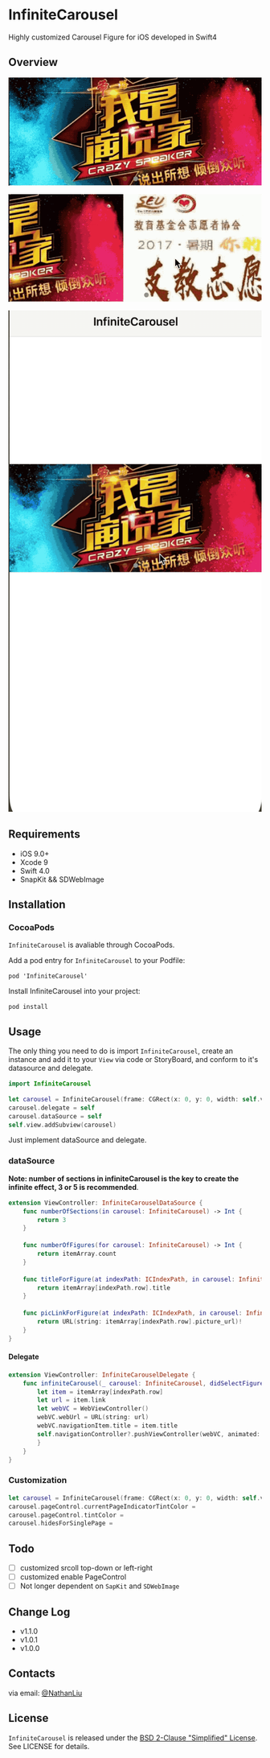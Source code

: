 # InfiniteCarousel
Highly customized Carousel Figure for iOS developed in Swift4

## Overview

![overview_1](Resources/overview_1.gif)

![overview_2](Resources/overview_2.gif)

![overview_3](Resources/overview_3.gif)

## Requirements

* iOS 9.0+
* Xcode 9
* Swift 4.0
* SnapKit && SDWebImage

## Installation

### CocoaPods

`InfiniteCarousel` is avaliable through CocoaPods. 

Add a pod entry for `InfiniteCarousel` to your Podfile:

```
pod 'InfiniteCarousel'
```

Install InfiniteCarousel into your project:

```
pod install
```

## Usage

The only thing you need to do is import `InfiniteCarousel`, create an instance and add it to your `View` via code or StoryBoard, and conform to it's datasource and delegate.

```swift
import InfiniteCarousel
```

```swift
let carousel = InfiniteCarousel(frame: CGRect(x: 0, y: 0, width: self.view.frame.width, height: 160))
carousel.delegate = self
carousel.dataSource = self
self.view.addSubview(carousel)
```

Just implement dataSource and delegate.

### dataSource

**Note: number of sections in infiniteCarousel is the key to create the infinite effect, 3 or 5 is recommended**.

```swift
extension ViewController: InfiniteCarouselDataSource {
    func numberOfSections(in carousel: InfiniteCarousel) -> Int {
        return 3
    }
    
    func numberOfFigures(for carousel: InfiniteCarousel) -> Int {
        return itemArray.count
    }
    
    func titleForFigure(at indexPath: ICIndexPath, in carousel: InfiniteCarousel) -> String {
        return itemArray[indexPath.row].title
    }
    
    func picLinkForFigure(at indexPath: ICIndexPath, in carousel: InfiniteCarousel) -> URL {
        return URL(string: itemArray[indexPath.row].picture_url)!
    }
}
```

#### Delegate

```swift
extension ViewController: InfiniteCarouselDelegate {
    func infiniteCarousel(_ carousel: InfiniteCarousel, didSelectFigureAt indexPath: ICIndexPath) {
        let item = itemArray[indexPath.row]
        let url = item.link
        let webVC = WebViewController()
        webVC.webUrl = URL(string: url)
        webVC.navigationItem.title = item.title
        self.navigationController?.pushViewController(webVC, animated: true)
        }
    }
}
```

### Customization

```swift
let carousel = InfiniteCarousel(frame: CGRect(x: 0, y: 0, width: self.view.frame.width, height: 160))
carousel.pageControl.currentPageIndicatorTintColor = 
carousel.pageControl.tintColor = 
carousel.hidesForSinglePage = 
```

## Todo

- [ ] customized srcoll top-down or left-right
- [ ] customized enable PageControl
- [ ] Not longer dependent on `SapKit` and `SDWebImage`

## Change Log

* v1.1.0
* v1.0.1
* v1.0.0

## Contacts

via email: [@NathanLiu](http://nathanliuyolo@gmail.com)

## License

`InfiniteCarousel` is released under the [BSD 2-Clause "Simplified" License](LICENSE). See LICENSE for details.